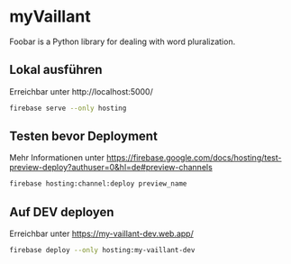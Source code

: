 # myVaillant

Foobar is a Python library for dealing with word pluralization.

## Lokal ausführen
Erreichbar unter http://localhost:5000/
```bash
firebase serve --only hosting
```

## Testen bevor Deployment
Mehr Informationen unter https://firebase.google.com/docs/hosting/test-preview-deploy?authuser=0&hl=de#preview-channels
```bash
firebase hosting:channel:deploy preview_name
```

## Auf DEV deployen
Erreichbar unter https://my-vaillant-dev.web.app/
```bash
firebase deploy --only hosting:my-vaillant-dev
```
